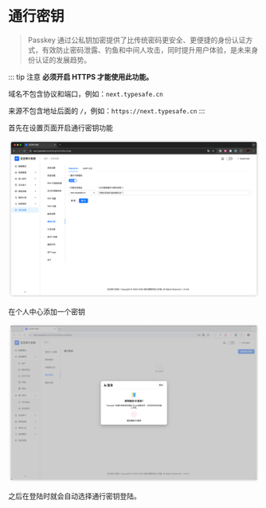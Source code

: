 # 通行密钥

> Passkey 通过公私钥加密提供了比传统密码更安全、更便捷的身份认证方式，有效防止密码泄露、钓鱼和中间人攻击，同时提升用户体验，是未来身份认证的发展趋势。

::: tip 注意
**必须开启 HTTPS 才能使用此功能。**

域名不包含协议和端口，例如：`next.typesafe.cn`

来源不包含地址后面的 `/`，例如：`https://next.typesafe.cn`
:::

首先在设置页面开启通行密钥功能

![img.png](images/passkey-setting.png)

在个人中心添加一个密钥

![img.png](images/passkey-add.png)

之后在登陆时就会自动选择通行密钥登陆。